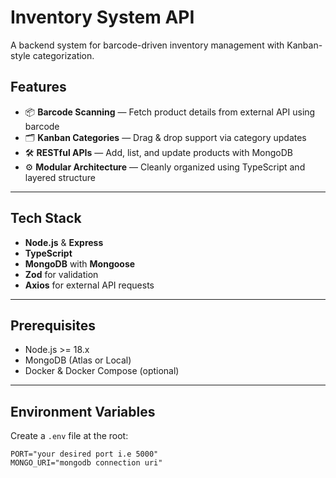 # Inventory System API

A backend system for barcode-driven inventory management with Kanban-style categorization.

## Features

- 📦 **Barcode Scanning** — Fetch product details from external API using barcode
- 🗂️ **Kanban Categories** — Drag & drop support via category updates
- 🛠️ **RESTful APIs** — Add, list, and update products with MongoDB
- ⚙️ **Modular Architecture** — Cleanly organized using TypeScript and layered structure

---

## Tech Stack

- **Node.js** & **Express**
- **TypeScript**
- **MongoDB** with **Mongoose**
- **Zod** for validation
- **Axios** for external API requests

---

## Prerequisites

- Node.js >= 18.x
- MongoDB (Atlas or Local)
- Docker & Docker Compose (optional)

---

## Environment Variables

Create a `.env` file at the root:

```env
PORT="your desired port i.e 5000"
MONGO_URI="mongodb connection uri"
```
